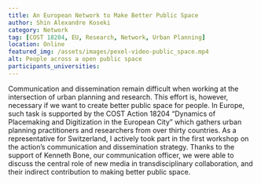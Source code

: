 ```yaml
---
title: An European Network to Make Better Public Space 
author: Shin Alexandre Koseki
category: Network
tag: [COST 18204, EU, Research, Network, Urban Planning]
location: Online
featured_img: /assets/images/pexel-video-public_space.mp4
alt: People across a open public space
participants_universities:
---
```

Communication and dissemination remain difficult when working at the intersection of urban planning and research. This effort is, however, necessary if we want to create better public space for people. In Europe, such task is supported by the COST Action 18204 “Dynamics of Placemaking and Digitization in the European City” which gathers urban planning practitioners and researchers from over thirty countries. As a representative for Switzerland, I actively took part in the first workshop on the action’s communication and dissemination strategy. Thanks to the support of Kenneth Bone, our communication officer, we were able to discuss the central role of new media in transdisciplinary collaboration, and their indirect contribution to making better public space.